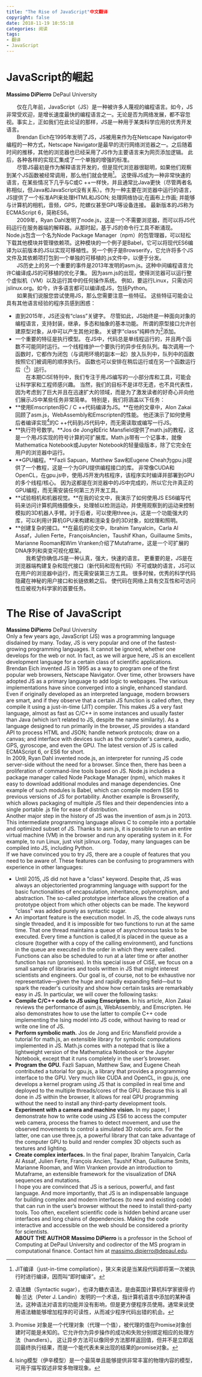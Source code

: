 ```yaml
---
title: "The Rise of JavaScript"中文翻译
copyright: false
date: 2018-11-19 10:55:18
categories: 阅读
tags: 
- 翻译
- JavaScript
---
```

# JavaScript的崛起
**Massimo DiPierro** DePaul University  
<!-- more --> 
&emsp;&emsp;仅在几年前，JavaScript（JS）是一种被许多人蔑视的编程语言。如今，JS非常受欢迎，是增长速度最快的编程语言之一。无论是否为网络发展，都不容忽视。事实上，正如我们在此论证的那样，JS是一种用于某类科学应用的优秀开发语言。  
&emsp;&emsp;Brendan Eich在1995年发明了JS，JS被用来作为在Netscape Navigator中编程的一种方式，Netscape Navigator是最早的流行网络浏览器之一。之后随着时间的推移，其他的浏览器也已经采用了JS作为主要语言来为网页添加逻辑。 此后，各种各样的实现汇集成了一个单独的增强的标准。  
&emsp;&emsp;尽管JS最初是作为解释语言开发的，但是现代浏览器很聪明，如果他们观察到某个JS函数被经常调用，那么他们就会使用[^JIT编译]。 这使得JS成为一种非常快速的语言，在某些情况下几乎与C或C ++一样快，并且通常比Java更快（尽管两者名称相似，但Java和JavaScript没有关系）。作为一种主要在浏览器中运行的语言，JS提供了一个标准API来处理HTML和JSON; 处理网络协议;在画布上作画; 并能够与计算机的相机，音频，GPS，陀螺仪甚至GPU等设备连接。 最新版本的JS称为ECMAScript 6，简称ES6。  
&emsp;&emsp;2009年，Ryan Dahl发明了node.js，这是一个不需要浏览器，而可以将JS代码运行在服务器端的解释器。从那时起，基于JS的命令行工具不断涌现。 Node.js包含一个名为Node Package Manager（npm）的包管理器，可以轻松下载其他模块并管理依赖项。这种模块的一个例子是Babel，它可以将现代ES6编译为以前版本的JS以实现可移植性。另一个例子是Browserify，它允许将多个JS文件及其依赖项打包到一个单独的可移植的.js文件中，以便于分发。  
&emsp;&emsp;JS历史上的另一个重要的事件是2013年发明的asm.js。这种中间编程语言允许C编译成JS的可移植的优化子集。 因为asm.js的出现，使得浏览器可以运行整个虚拟机（VM）以及运行其中的任何操作系统。 例如，要运行Linux，只需访问jslinux.org。如今，许多语言都可以编译成JS，包括Python。  
&emsp;&emsp;如果我们说服您尝试使用JS，那么您需要注意一些特征。 这些特征可能会让具有其他语言经验的程序员感到困惑：
- 直到2015年，JS还没有“class”关键字。 尽管如此，JS始终是一种面向对象的编程语言，支持封装，继承，多态和抽象的基本功能。 所谓的原型接口允许创建原型对象，从中可以产生其他对象。 关键字“class”纯粹作为[^语法糖]添加。
- 一个重要的特征是执行模型。 在JS中，代码总是单线程运行的，并且两个函数不可能同时运行。一个线程维护一个要执行的异步任务队列。每次调用一个函数时，它都作为闭包（与调用环境的副本一起）放入队列中，队列中的函数按照它们被调用的顺序执行。 函数也可以安排在稍后运行或在另一个函数运行后（[^promises]）运行。  
&emsp;&emsp;在本期CiSE特刊中，我们专注于用JS编写的一小部分库和工具，可能会让科学家和工程师感兴趣。 当然，我们的目标不是详尽无遗，也不具代表性，因为考虑到了巨大并且在迅速扩大的领域，而是为了激发读者的好奇心并向他们展示JS中某些任务非常简单。 特别是，我们将涵盖以下任务：
- **使用Emscripten将C / C ++代码编译为JS。**在他的文章中，Alon Zakai回顾了asm.js，WebAssembly和Emscripten的性能。 他还演示了如何使用后者编译实现[^Ising模型]的C ++代码到JS代码中，而无需读取或编写一行JS。
- **执行符号数学。**Jos de Jong和Eric Mansfield提供了math.js的教程，这是一个用JS实现的符号计算的可扩展库。Math.js带有一个记事本，就像Mathematica Notebook或Jupyter Notebook的轻量级版本，除了它完全在用户的浏览器中运行。
- **GPU编程。**Fazli Sapuan，Matthew Saw和Eugene Cheah为gpu.js提供了一个教程，这是一个为GPU提供编程接口的库。 非常像CUDA和OpenCL，在gpu.js中，使用JS开发内核程序，该程序实时编译并部署到GPU的多个线程/核心。 因为这都是在浏览器中的JS中完成的，所以它允许真正的GPU编程，而无需安装任何第三方开发工具。
- **试验相机和机器视觉。**在我的论文中，我演示了如何使用JS ES6编写代码来访问计算机网络摄像头，处理帧以检测运动，并使用观察到的运动来控制模拟的3D机器人手臂。对于后者，可以使用three.js，这是一个功能强大的库，可以利用计算机GPU来构建和渲染复杂的3D对象，如纹理和照明。
- **创建复杂的接口。**在最后的论文中，Ibrahim Tanyalcin，Carla Al Assaf，Julien Ferte，FrançoisAncien，Taushif Khan，Guillaume Smits，Marianne Rooman和Wim Vranken介绍了Mutaframe，这是一个可扩展的DNA序列和突变可视化框架。  
&emsp;&emsp;我希望你确信JS是一种认真，强大，快速的语言。 更重要的是，JS是在浏览器端构建复杂和现代接口（新代码和现有代码）不可或缺的语言，JS可以在用户的浏览器中运行，而无需安装第三方工具。 很多时候，优秀的科学代码隐藏在神秘的用户接口和长链依赖之后。 使代码在网络上具有交互性和可访问性应被视为科学家的首要任务。

[^JIT编译]:JIT编译（just-in-time compilation），狭义来说是当某段代码即将第一次被执行时进行编译，因而叫“即时编译”。  
[^语法糖]:语法糖（Syntactic sugar），也译为糖衣语法，是由英国计算机科学家彼得·约翰·兰达（Peter J. Landin）发明的一个术语，指计算机语言中添加的某种语法，这种语法对语言的功能并没有影响，但是更方便程序员使用。通常来说使用语法糖能够增加程序的可读性，从而减少程序代码出错的机会。  
[^promises]:Promise 对象是一个代理对象（代理一个值），被代理的值在Promise对象创建时可能是未知的。它允许你为异步操作的成功和失败分别绑定相应的处理方法（handlers）。 这让异步方法可以像同步方法那样返回值，但并不是立即返回最终执行结果，而是一个能代表未来出现的结果的promise对象。  
[^Ising模型]:Ising模型（伊辛模型）是一个最简单且能够提供非常丰富的物理内容的模型，可用于描写叙述非常多物理现象。  

# The Rise of JavaScript
**Massimo DiPierro** DePaul University  
Only a few years ago, JavaScript (JS) was a programming language disdained by many. Today, JS is very popular and one of the fastest-growing programming languages. It cannot be ignored, whether one develops for the web or not. In fact, as we will argue here, JS is an excellent development language for a certain class of scientific applications.  
Brendan Eich invented JS in 1995 as a way to program one of the first popular web browsers, Netscape Navigator. Over time, other browsers have adopted JS as a primary language to add logic to webpages. The various implementations have since converged into a single, enhanced standard.  
Even if originally developed as an interpreted language, modern browsers are smart, and if they observe that a certain JS function is called often, they compile it using a just-in-time (JIT) compiler. This makes JS a very fast language, almost as fast as C/C++ in some instances and usually faster than Java (which isn’t related to JS, despite the name similarity). As a language designed to run primarily in the browser, JS provides a standard API to process HTML and JSON; handle network protocols; draw on a canvas; and interface with devices such as the computer's camera, audio, GPS, gyroscope, and even the GPU. The latest version of JS is called ECMAScript 6, or ES6 for short.  
In 2009, Ryan Dahl invented node.js, an interpreter for running JS code server-side without the need for a browser. Since then, there has been a proliferation of command-line tools based on JS. Node.js includes a package manager called Node Package Manager (npm), which makes it easy to download additional modules and manage dependencies. One example of such modules is Babel, which can compile modern ES6 to previous versions of JS for portability. Another example is Browserify, which allows packaging of multiple JS files and their dependencies into a single portable .js file for ease of distribution.  
Another major step in the history of JS was the invention of asm.js in 2013. This intermediate programming language allows C to compile into a portable and optimized subset of JS. Thanks to asm.js, it is possible to run an entire virtual machine (VM) in the browser and run any operating system in it. For example, to run Linux, just visit jslinux.org. Today, many languages can be compiled into JS, including Python.  
If we have convinced you to try JS, there are a couple of features that you need to be aware of. These features can be confusing to programmers with experience in other languages:  
- Until 2015, JS did not have a "class" keyword. Despite that, JS was always an objectoriented programming language with support for the basic functionalities of encapsulation, inheritance, polymorphism, and abstraction. The so-called prototype interface allows the creation of a prototype object from which other objects can be made. The keyword "class" was added purely as syntactic sugar.
- An important feature is the execution model. In JS, the code always runs single threaded, and it is impossible for two functions to run at the same time. That one thread maintains a queue of asynchronous tasks to be executed. Every time a function is called,it is placed in the queue as a closure (together with a copy of the calling environment), and functions in the queue are executed in the order in which they were called. Functions can also be scheduled to run at a later time or after another function has run (promises). 
In this special issue of CiSE, we focus on a small sample of libraries and tools written in JS that might interest scientists and engineers. Our goal is, of course, not to be exhaustive nor representative—given the huge and rapidly expanding field—but to spark the reader's curiosity and show how certain tasks are remarkably easy in JS. In particular, we will cover the following tasks:
- **Compile C/C++ code to JS using Emscripten.** In his article, Alon Zakai reviews the performance of asm.js, WebAssembly, and Emscripten. He also demonstrates how to use the latter to compile C++ code implementing the Ising model into JS code, without having to read or write one line of JS.
- **Perform symbolic math.** Jos de Jong and Eric Mansfield provide a tutorial for math.js, an extensible library for symbolic computations implemented in JS. Math.js comes with a notepad that is like a lightweight version of the Mathematica Notebook or the Jupyter Notebook, except that it runs completely in the user’s browser.
- **Program the GPU.** Fazli Sapuan, Matthew Saw, and Eugene Cheah contributed a tutorial for gpu.js, a library that provides a programming interface to the GPU. Very much like CUDA and OpenCL, in gpu.js, one develops a kernel program using JS that is compiled in real time and deployed to the multiple threads/cores of the GPU. Because this is all done in JS within the browser, it allows for real GPU programming without the need to install any third-party development tools.
- **Experiment with a camera and machine vision.** In my paper, I demonstrate how to write code using JS ES6 to access the computer web camera, process the frames to detect movement, and use the observed movements to control a simulated 3D robotic arm. For the latter, one can use three.js, a powerful library that can take advantage of the computer GPU to build and render complex 3D objects such as textures and lighting.
- **Create complex interfaces.** In the final paper, Ibrahim Tanyalcin, Carla Al Assaf, Julien Ferte, François Ancien, Taushif Khan, Guillaume Smits, Marianne Rooman, and Wim Vranken provide an introduction to Mutaframe, an extensible framework for the visualization of DNA sequences and mutations.  
I hope you are convinced that JS is a serious, powerful, and fast language. And more importantly, that JS is an indispensable language for building complex and modern interfaces (to new and existing code) that can run in the user’s browser without the need to install third-party tools. Too often, excellent scientific code is hidden behind arcane user interfaces and long chains of dependencies. Making the code interactive and accessible on the web should be considered a priority for scientists.  
**ABOUT THE AUTHOR**
**Massimo DiPierro** is a professor in the School of Computing at DePaul University and codirector of the MS program in computational finance. Contact him at massimo.dipierro@depaul.edu.